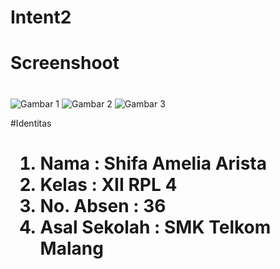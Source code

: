 # Intent2<h1>

# Screenshoot <h1>
![Gambar 1](http://imageshack.com/a/img924/6678/jnc9CF.jpg)
![Gambar 2](http://imageshack.com/a/img921/416/b1h4DC.jpg)
![Gambar 3](http://imageshack.com/a/img923/4806/i4j69q.jpg)

#Identitas<h1> 
1. Nama : Shifa Amelia Arista 
2. Kelas : XII RPL 4 
3. No. Absen : 36 
4. Asal Sekolah : SMK Telkom Malang
